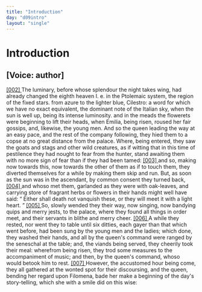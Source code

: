```yaml
---
title: "Introduction"
day: "d09intro"
layout: "single"
---
```

<div id="d09intro" type="introduction" who="author">
 <h1>
  Introduction
 </h1>
 <p>
  <h2>
   [Voice: author]
  </h2>
 </p>
 <p>
  <a href="{{ site.baseurl }}itDecameron/d09intro#p09980002">
   [002]
  </a>
  The
  luminary, before whose splendour the night takes wing, had
 already changed the eighth heaven
  <note>
   I. e.
   in the Ptolemaic
 system,
 the region of the fixed stars.
  </note>
  from azure to the lighter
 blue,
  <note>
   Cilestro:
   a word for which we have no exact equivalent, the
 dominant
 note of the Italian sky, when the sun is well up, being its intense
 luminosity.
  </note>
  and in the meads the flowerets were beginning to lift their heads,
 when Emilia, being risen, roused her fair gossips, and, likewise, the
 young men. And so the queen leading the way at an easy pace, and
 the rest of the company following, they hied them to a copse at no
 great distance from the palace. Where, being entered, they saw the
 goats and stags and other wild creatures, as if witting that in this
 time of pestilence they had nought to fear from the hunter, stand
 awaiting them with no more sign of fear than if they had been
      tamed:
  <a href="{{ site.baseurl }}itDecameron/d09intro#p09980003">
   [003]
  </a>
  and so, making now towards this, now towards the other of
 them as if to touch them, they diverted themselves for a while by
 making them skip and run. But, as soon as the sun was in the
 ascendant, by common consent they turned back,
  <a href="{{ site.baseurl }}itDecameron/d09intro#p09980004">
   [004]
  </a>
  and whoso met
 them, garlanded as they were with oak-leaves, and carrying store of
 fragrant herbs or flowers in their hands might well have said:
  <q direct="unspecified">
   Either shall death not vanquish these, or they will meet it with a
 light heart.
  </q>
  <a href="{{ site.baseurl }}itDecameron/d09intro#p09980005">
   [005]
  </a>
  So, slowly wended they their way, now singing, now
 bandying quips and merry jests, to the palace, where they found all
 things in order meet, and their servants in blithe and merry cheer.
  <a href="{{ site.baseurl }}itDecameron/d09intro#p09980006">
   [006]
  </a>
  A while they rested, nor went they to table until six ditties, each
 gayer than that which went before, had been sung by the young
  men and the ladies; which done, they washed their hands, and all by
 the queen's command were ranged by the seneschal at the table;
 and, the viands being served, they cheerily took their meal: wherefrom
 being risen, they trod some measures to the accompaniment
 of music; and then, by the queen's command, whoso would betook
 him to rest.
  <a href="{{ site.baseurl }}itDecameron/d09intro#p09980007">
   [007]
  </a>
  However, the accustomed hour being come, they all
 gathered at the wonted spot for their discoursing, and the queen,
 bending her regard upon Filomena, bade her make a beginning of
 the day's story-telling, which she with a smile did on this wise:
 </p>
</div>